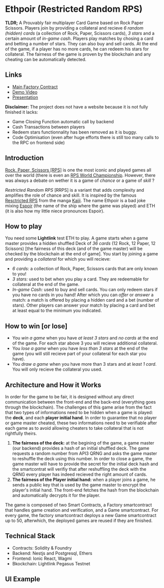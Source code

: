 # Ethpoir (Restricted Random RPS)

**TLDR;** A Prouvably fair multiplayer Card Game based on Rock Paper Scissors. Players join by providing a collateral and recieve <em>6 random (hidden) cards</em> (a collection of Rock, Paper, Scissors cards), <em>3 stars</em> and a certain amount of <em>in-game cash</em>. Players play matches by chosing a card and betting a number of stars. They can also buy and sell cards. At the end of the game, if a player has no more cards, he can redeem his stars for collateral. The fairness of the game is proven by the blockchain and any cheating can be automatically detected.

## Links

- [Main Factory Contract](https://pegasus.lightlink.io/address/0x37A62b897Ce9Bf2858a2755104b0158d9FAb3248)
- [Demo Video](https://www.youtube.com/watch?v=5mIXBvg7C2U)
- [Presentation](https://docs.google.com/presentation/d/1NLqBMs5poGdPGoexNdt9FHfSR3FSEIhnVAr6JW32ZHY/edit?usp=sharing)

**Disclaimer:** The project does not have a website because it is not fully finished it lacks:

- Game Closing Function automatic call by backend
- Cash Transactions between players
- Redeem stars functionnality has been removed as it is buggy.
- Code Optimisation (even after huge efforts there is still too many calls to the RPC on frontend side)

## Introduction

[Rock, Paper, Scissors [RPS]]("https://en.wikipedia.org/wiki/Rock_paper_scissors) is one the most iconic and played games all over the world
(there is even an [RPS World Championship](https://wrpsa.com/rock-paper-scissors-tournaments/). However, there was always a debate on wether it is a game of <em>chance</em> or a game of <em>skill</em> ?

<em>Restricted Random RPS</em> [RRPS] is a variant that adds complexity and amplifies the role of chance and skill. It is inspired by the famous [Resctricted RPS](https://kaiji.fandom.com/wiki/Restricted_Rock_Paper_Scissors) from the manga [Kaiji](https://kaiji.fandom.com/wiki/Kaiji_Wiki). The name Ethpoir is a bad joke mixing [Espoir](https://kaiji.fandom.com/wiki/Espoir) (the name of the ship where the game was played) and ETH (it is also how my little niece pronounces Espoir).

## How to play

You need some <strong>Lightlink</strong> test ETH to play. A game starts when a game master provides a hidden shuffled Deck of <em>36 cards</em> (12 Rock, 12 Paper, 12 Scissors) [the fairness of this deck (and of the game master) will be checked by the blockchain at the end of game]. You start by joining a game and providing a <em>collateral</em> for which you will recieve:

- <em>6 cards: </em> a collection of Rock, Paper, Scissors cards that are only known to you!
- <em>3 stars: </em> used to bet when you play a card. They are redeemable for collateral at the end of the game.
- <em>In-game Cash: </em> used to buy and sell cards. You can only redeem stars if you have no cards in you hand!
  After which you can <em>offer</em> or <em>answer</em> a match: a
  match is offered by placing a hidden card and a bet (number of
  stars). Other players can answer your match by placing a card
  and bet at least equal to the minimum you indicated.

## How to win [or lose]

- You <em>win a game</em> when you have <em>at least 3 stars </em> and <em>no cards</em> at the end of the game. For each star above 3 you will recieve additional collateral.
- You <em>lose a game </em> when you have <em>less than 3 stars</em> at the end of the game (you will still recieve part of your collateral for each star you have).
- You <em>draw a game</em> when you have more than 3 stars and at <em>least 1 card</em>. You will only recieve the collateral you used.

## Architecture and How it Works

In order for the game to be fair, it is designed without any direct communication between the front-end and the back-end (everything goes through the blockchain).
The challenges of this game arise from the fact that two types of informations need to be hidden when a game is played: the **deck**, and each **player initial hand**. In order to guarantee that no player or game master cheated, these two informations need to be verifiable after each game as to avoid allowing cheaters to take collateral that is not rightfully theirs.

1. **The fairness of the deck:** at the begining of the game, a game master (our backend) provides a hash of an initial shuffled deck. The game requests a random number from API3 QRNG and asks the game master to reshuffle the deck using this number. In order to close a game, the game master will have to provide the secret for the initial deck hash and the smartcontrat will verifiy that after reshuffling the deck with the QRNG every player has indeed recieved the right amount of cards.
2. **The fairness of the Player initial hand:** when a player joins a game, he sends a public key that is used by the game master to encrypt the player's initial hand. The front-end fetches the hash from the blockchain and automatically decrypts it for the player.

The game is composed of two Smart Contracts, a Factory smartcontract that handles game creation and verification, and a Game smartcontract. For every game, the factory smartcontract deploys a new Game smartcontract up to 50, afterwhich, the deployed games are reused if they are finished.

## Technical Stack

- Contracts: Solidity & Foundry
- Backend: Nestjs and Postgresql, Ethers
- Frontend: Ionic React, Wagmi
- Bkockchain: Lightlink Pegasus Testnet

## UI Example
